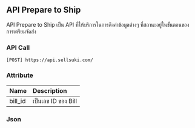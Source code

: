 ## API Prepare to Ship

API Prepare to Ship เป็น API ที่ให้บริการในการดึงค่าข้อมูลต่างๆ ที่สถานะอยู่ในขั้นตอนของการเตรียมจัดส่ง

### API Call

```
[POST] https://api.sellsuki.com/
```

### Attribute

| **Name** | **Description** |
| :--- | :--- |
| bill\_id | เป็นเลข ID ของ Bill |

### Json

```

```



